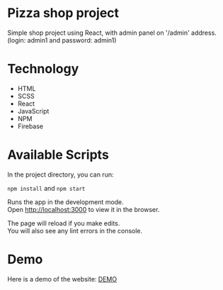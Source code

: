 # Pizza shop project
Simple shop project using React, with admin panel on '/admin' address. (login: admin1 and password: admin1)

# Technology
- HTML
- SCSS
- React
- JavaScript
- NPM
- Firebase

# Available Scripts

In the project directory, you can run:

`npm install` and `npm start`

Runs the app in the development mode.\
Open [http://localhost:3000](http://localhost:3000) to view it in the browser.

The page will reload if you make edits.\
You will also see any lint errors in the console.

# Demo
Here is a demo of the website: [DEMO](https://shop-example-1a675.web.app/)
